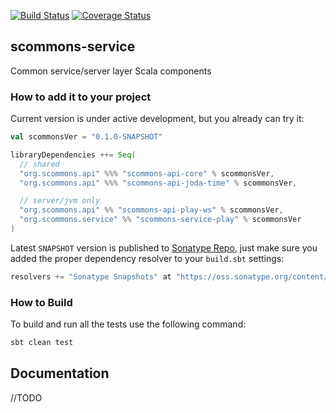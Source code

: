
[![Build Status](https://travis-ci.org/scommons/scommons-service.svg?branch=master)](https://travis-ci.org/scommons/scommons-service)
[![Coverage Status](https://coveralls.io/repos/github/scommons/scommons-service/badge.svg?branch=master)](https://coveralls.io/github/scommons/scommons-service?branch=master)

## scommons-service
Common service/server layer Scala components

### How to add it to your project

Current version is under active development, but you already can try it:
```scala
val scommonsVer = "0.1.0-SNAPSHOT"

libraryDependencies ++= Seq(
  // shared
  "org.scommons.api" %%% "scommons-api-core" % scommonsVer,
  "org.scommons.api" %%% "scommons-api-joda-time" % scommonsVer,

  // server/jvm only
  "org.scommons.api" %% "scommons-api-play-ws" % scommonsVer,
  "org.scommons.service" %% "scommons-service-play" % scommonsVer
)
```

Latest `SNAPSHOT` version is published to [Sonatype Repo](https://oss.sonatype.org/content/repositories/snapshots/org/scommons/), just make sure you added
the proper dependency resolver to your `build.sbt` settings:
```scala
resolvers += "Sonatype Snapshots" at "https://oss.sonatype.org/content/repositories/snapshots/"
```

### How to Build

To build and run all the tests use the following command:
```bash
sbt clean test
```

## Documentation

//TODO
